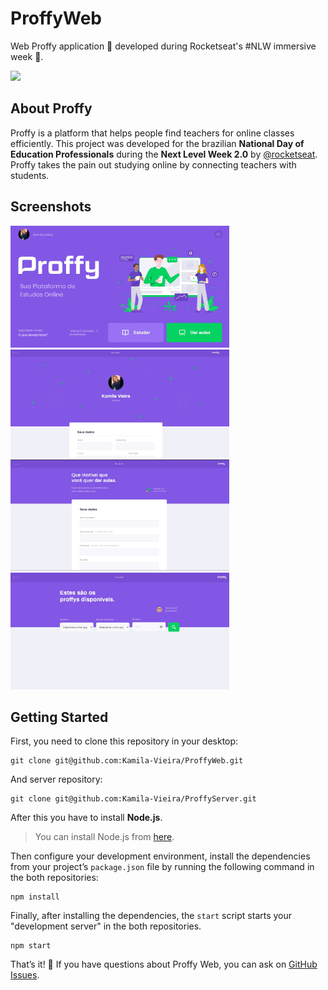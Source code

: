 # ProffyWeb

Web Proffy application 💜 developed during Rocketseat's #NLW immersive week :rocket:.

<img src="/src/assets/img/Screenshots/ProffyWeb2.0.png"/>

## About Proffy

Proffy is a platform that helps people find teachers for online classes efficiently. This project was developed for the brazilian **National Day of Education Professionals** during the **Next Level Week 2.0** by [@rocketseat](https://github.com/rocketseat).
Proffy takes the pain out studying online by connecting teachers with students.

## Screenshots

<div>
  <img src="/src/assets/Screenshots/Landing.JPG" alt="Home" width="350"/>
  <img src="/src/assets/Screenshots/Perfil.JPG" alt="Perfil" width="350"/>
  <img src="/src/assets/Screenshots/DarAulas.JPG" alt="Dar Aulas" width="350"/>
  <img src="/src/assets/Screenshots/ProffyFilters.JPG" alt="FiltroI" width="350"/>
</div>

## Getting Started

First, you need to clone this repository in your desktop:

```
git clone git@github.com:Kamila-Vieira/ProffyWeb.git
```
And server repository:
```
git clone git@github.com:Kamila-Vieira/ProffyServer.git
```
After this you have to install **Node.js**.

> You can install Node.js from [here](https://nodejs.org/en/).

Then configure your development environment, install the dependencies from your project’s ```package.json``` file by running the following command in the both repositories:
```
npm install
```
Finally, after installing the dependencies, the ```start``` script starts your "development server" in the both repositories.
```
npm start
```
That’s it! 💜
If you have questions about Proffy Web, you can ask on [GitHub Issues](https://github.com/Kamila-Vieira/ProffyWeb/pulls).
